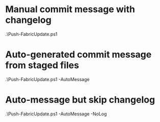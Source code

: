 # Manual commit message with changelog
.\Push-FabricUpdate.ps1

# Auto-generated commit message from staged files
.\Push-FabricUpdate.ps1 -AutoMessage

# Auto-message but skip changelog
.\Push-FabricUpdate.ps1 -AutoMessage -NoLog